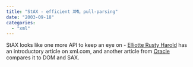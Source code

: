 ```yaml
---
title: "StAX - efficient XML pull-parsing"
date: "2003-09-18"
categories: 
  - "xml"
---
```


StAX looks like one more API to keep an eye on - [Elliotte Rusty Harold](http://www.xml.com/pub/a/2003/09/17/stax.html) has an introductory article on xml.com, and another article from [Oracle](http://otn.oracle.com/oramag/oracle/03-sep/o53devxml.html) compares it to DOM and SAX.
